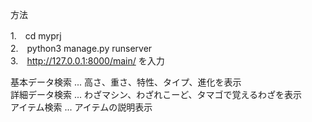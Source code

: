 方法

1.　cd myprj  
2.　python3 manage.py runserver  
3.　http://127.0.0.1:8000/main/
  を入力  

基本データ検索 ... 高さ、重さ、特性、タイプ、進化を表示  
詳細データ検索 ... わざマシン、わざれこーど、タマゴで覚えるわざを表示  
アイテム検索 ... アイテムの説明表示
